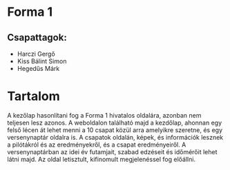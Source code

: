 # Forma 1 

## Csapattagok: 
- Harczi Gergő
- Kiss Bálint Simon
- Hegedűs Márk

# Tartalom
A kezőlap hasonlítani fog a Forma 1 hivatalos oldalára, azonban nem teljesen lesz azonos.
A weboldalon található majd a kezdőlap, ahonnan egy felső lécen át lehet menni a 10 csapat közül arra amelyikre szeretne, és egy versenynaptár oldalra is. 
A csapatok oldalán, képek, és információk lesznek a pilótákról és az eredményekről, és a csapat eredményeiről. 
A versenynaptárban az idei év futamjait, szabad edzéseit és időmérőit lehet látni majd. 
Az oldal letisztult, kifinomult megjelenéssel fog előállni.
